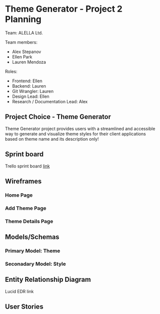 # Theme Generator - Project 2 Planning

Team: ALELLA Ltd.

Team members:
- Alex Stepanov
- Ellen Park
- Lauren Mendoza

Roles: 
- Frontend: Ellen 
- Backend: Lauren 
- Git Wrangler: Lauren 
- Design Lead: Ellen 
- Research / Documentation Lead: Alex

## Project Choice - Theme Generator

Theme Generator project provides users with a streamlined and accessible way to generate and visualize theme styles for their client applications based on theme name and its description only!

## Sprint board

Trello sprint board [link](https://trello.com/b/1AhAgCnS/theme-generator)

## Wireframes

### Home Page

### Add Theme Page

### Theme Details Page

## Models/Schemas

### Primary Model: Theme

### Seconadary Model: Style

## Entity Relationship Diagram

Lucid EDR link

## User Stories